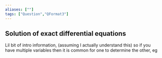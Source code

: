 ```yaml
---
aliases: [""]
tags: ["Question","QFormat3"]
---
```


#### 
## Solution of exact differential equations
Lil bit of intro information, (assuming I actually understand this) so if you have multiple variables then it is common for one to determine the other, eg

